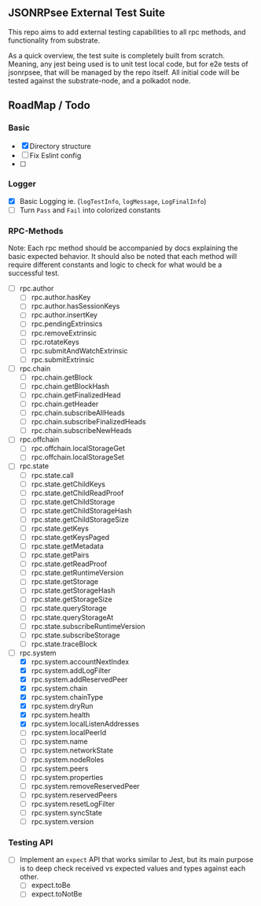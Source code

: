 ## JSONRPsee External Test Suite

This repo aims to add external testing capabilities to all rpc methods, and functionality from substrate. 

As a quick overview, the test suite is completely built from scratch. Meaning, any jest being used is to unit test local code, but for e2e tests of jsonrpsee, that will be managed by the repo itself. All initial code will be tested against the substrate-node, and a polkadot node. 


## RoadMap / Todo

### Basic

- [X] Directory structure
- [ ] Fix Eslint config
- [ ] 

### Logger

- [X] Basic Logging ie. (`logTestInfo`, `logMessage`, `LogFinalInfo`)
- [ ] Turn `Pass` and `Fail` into colorized constants

### RPC-Methods

Note: Each rpc method should be accompanied by docs explaining the basic expected behavior. It should also be noted that each method will require different constants and logic to check for what would be a successful test. 

- [ ] rpc.author
    - [ ] rpc.author.hasKey
    - [ ] rpc.author.hasSessionKeys
    - [ ] rpc.author.insertKey
    - [ ] rpc.pendingExtrinsics
    - [ ] rpc.removeExtrinsic
    - [ ] rpc.rotateKeys
    - [ ] rpc.submitAndWatchExtrinsic
    - [ ] rpc.submitExtrinsic
- [ ] rpc.chain
    - [ ] rpc.chain.getBlock
    - [ ] rpc.chain.getBlockHash
    - [ ] rpc.chain.getFinalizedHead
    - [ ] rpc.chain.getHeader
    - [ ] rpc.chain.subscribeAllHeads
    - [ ] rpc.chain.subscribeFinalizedHeads
    - [ ] rpc.chain.subscribeNewHeads
- [ ] rpc.offchain
    - [ ] rpc.offchain.localStorageGet
    - [ ] rpc.offchain.localStorageSet
- [ ] rpc.state
    - [ ] rpc.state.call
    - [ ] rpc.state.getChildKeys
    - [ ] rpc.state.getChildReadProof
    - [ ] rpc.state.getChildStorage
    - [ ] rpc.state.getChildStorageHash
    - [ ] rpc.state.getChildStorageSize
    - [ ] rpc.state.getKeys
    - [ ] rpc.state.getKeysPaged
    - [ ] rpc.state.getMetadata
    - [ ] rpc.state.getPairs
    - [ ] rpc.state.getReadProof
    - [ ] rpc.state.getRuntimeVersion
    - [ ] rpc.state.getStorage
    - [ ] rpc.state.getStorageHash
    - [ ] rpc.state.getStorageSize
    - [ ] rpc.state.queryStorage
    - [ ] rpc.state.queryStorageAt
    - [ ] rpc.state.subscribeRuntimeVersion
    - [ ] rpc.state.subscribeStorage
    - [ ] rpc.state.traceBlock
- [ ] rpc.system   
    - [X] rpc.system.accountNextIndex
    - [X] rpc.system.addLogFilter
    - [X] rpc.system.addReservedPeer
    - [X] rpc.system.chain
    - [X] rpc.system.chainType
    - [X] rpc.system.dryRun
    - [X] rpc.system.health
    - [X] rpc.system.localListenAddresses
    - [ ] rpc.system.localPeerId
    - [ ] rpc.system.name
    - [ ] rpc.system.networkState
    - [ ] rpc.system.nodeRoles
    - [ ] rpc.system.peers
    - [ ] rpc.system.properties
    - [ ] rpc.system.removeReservedPeer
    - [ ] rpc.system.reservedPeers
    - [ ] rpc.system.resetLogFilter
    - [ ] rpc.system.syncState
    - [ ] rpc.system.version

### Testing API

- [ ] Implement an `expect` API that works similar to Jest, but its main purpose is to deep check received vs expected values and types against each other. 
    - [ ] expect.toBe
    - [ ] expect.toNotBe
